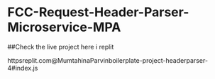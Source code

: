 # FCC-Request-Header-Parser-Microservice-MPA

##Check the live project here i replit

httpsreplit.com@MumtahinaParvinboilerplate-project-headerparser-4#index.js
